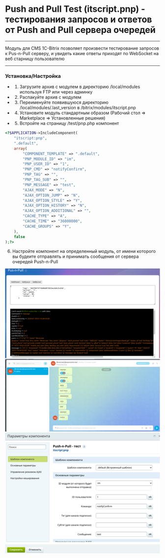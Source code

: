 # Push and Pull Test (itscript.pnp) - тестирования запросов и ответов от Push and Pull сервера очередей

---

Модуль для CMS 1C-Bitrix позволяет произвести тестирование запросов к Pus-n-Pull серверу, и увидеть какие ответы приходят по WebSocket на веб старницу пользователю

---

### Установка/Настройка

- 1. Загрузите архив с модулем в директорию /local/modules используя FTP или через админку
- 2. Распакуйте архив с модулем
- 3. Переименуйте появившуюся директорию /local/modules/.last_version в /bitrix/modules/itscript.pnp
- 4. Установите модуль стандартным образом (Рабочий стол => Marketplace => Установленные решения)
- 5. Встройте на страницу /test/pnp.php компонент

```php
<?$APPLICATION->IncludeComponent(
	"itscript:pnp", 
	".default", 
	array(
		"COMPONENT_TEMPLATE" => ".default",
		"PNP_MODULE_ID" => "im",
		"PNP_USER_ID" => "1",
		"PNP_CMD" => "notifyConfirm",
		"PNP_TAG" => "",
		"PNP_TAG_SUB" => "",
		"PNP_MESSAGE" => "test",
		"AJAX_MODE" => "N",
		"AJAX_OPTION_JUMP" => "N",
		"AJAX_OPTION_STYLE" => "Y",
		"AJAX_OPTION_HISTORY" => "N",
		"AJAX_OPTION_ADDITIONAL" => "",
		"CACHE_TYPE" => "A",
		"CACHE_TIME" => "36000000",
		"CACHE_GROUPS" => "Y",
	),
	false
);?>
```

6. Настройте компонент на определенный модуль, от имени которого вы будеите отправлять и принимать сообщения от сервера очередей Push-n-Pull



![Иллюстрация к проекту](https://github.com/Cleverscript/itscript.pnp/raw/main/prev-1.png)
![Иллюстрация к проекту](https://github.com/Cleverscript/itscript.pnp/raw/main/prev-2.png)
![Иллюстрация к проекту](https://github.com/Cleverscript/itscript.pnp/raw/main/prev-3.png)